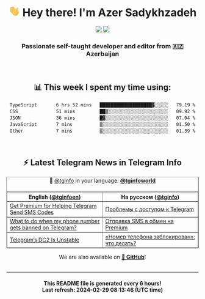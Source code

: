 <div align="center">
	<div>
		<h1>
      <img src="./assets/hi.gif" width="30px"> Hey there! I'm Azer Sadykhzadeh
    </h1>
    <img height="18" src="https://komarev.com/ghpvc/?username=sadykhzadeh&label=Views&color=2081c1&style=flat-square" />
		<a href="https://wakatime.com/Azer"> <img height="18" src="https://wakatime.com/badge/user/f80ae27a-c328-426f-a381-bc84136e2dd6.svg" /> </a>
    <h3>
      Passionate self-taught developer and editor from 🇦🇿 Azerbaijan
    </h3>
  </div>
  <br>

<h2>📊 This week I spent my time using:</h2>

<!--START_SECTION:waka-->

```txt
TypeScript       6 hrs 52 mins   ███████████████████▓░░░░░   79.19 %
CSS              51 mins         ██▒░░░░░░░░░░░░░░░░░░░░░░   09.92 %
JSON             36 mins         █▓░░░░░░░░░░░░░░░░░░░░░░░   07.04 %
JavaScript       7 mins          ▒░░░░░░░░░░░░░░░░░░░░░░░░   01.50 %
Other            7 mins          ▒░░░░░░░░░░░░░░░░░░░░░░░░   01.39 %
```

<!--END_SECTION:waka-->

<br>

<h2>⚡️ Latest Telegram News in Telegram Info</h2>
  <table border>
		<tr>
			<th width="50%">English (<a href="https://t.me/tginfoen">@tginfoen</a>)</th>
			<th>На русском (<a href="https://t.me/tginfo">@tginfo</a>)</th>
		</tr>
		<caption>🚩 <a href="https://t.me/tginfo">@tginfo</a> in your language: <a href="https://t.me/tginfoworld"><b>@tginfoworld</b></a><caption/>
  <tr><td><a href="https://t.me/tginfoen/1858">Get Premium for Helping Telegram Send SMS Codes</a></td>
    <td><a href="https://t.me/tginfo/3944">Проблемы с доступом к Telegram</a></td></tr><tr><td><a href="https://t.me/tginfoen/1856">What to do when my phone number gets banned on Telegram?</a></td>
    <td><a href="https://t.me/tginfo/3943">Отправка SMS в обмен на Premium</a></td></tr><tr><td><a href="https://t.me/tginfoen/1855">Telegram’s DC2 Is Unstable</a></td>
    <td><a href="https://t.me/tginfo/3942">«Номер телефона заблокирован»: что делать?</a></td></tr>
</table>
We are also available on <a href="https://github.com/tginfo"><b>🐙 GitHub</b></a>!
</div>

<br>
<hr>
<h4 align="center">This README file is generated <b>every 6 hours</b>!</br>Last refresh: <b>2024-02-29 08:13:46 (UTC time)</b></h4>

